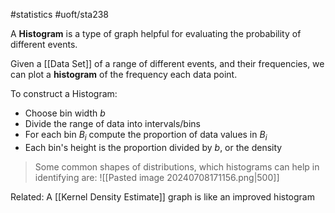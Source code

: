 #statistics 
#uoft/sta238 

A **Histogram** is a type of graph helpful for evaluating the probability of different events.

Given a [[Data Set]] of a range of different events, and their frequencies, we can plot a **histogram** of the frequency each data point.

To construct a Histogram:
- Choose bin width $b$
- Divide the range of data into intervals/bins
- For each bin $B_{i}$ compute the proportion of data values in $B_{i}$
- Each bin's height is the proportion divided by $b$, or the density

> Some common shapes of distributions, which histograms can help in identifying are:
> ![[Pasted image 20240708171156.png|500]]


Related:
A [[Kernel Density Estimate]] graph is like an improved histogram